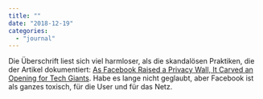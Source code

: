```yaml
---
title: ""
date: "2018-12-19"
categories: 
  - "journal"
---
```


Die Überschrift liest sich viel harmloser, als die skandalösen Praktiken, die der Artikel dokumentiert: [As Facebook Raised a Privacy Wall, It Carved an Opening for Tech Giants](https://nyti.ms/2GqnbC9). Habe es lange nicht geglaubt, aber Facebook ist als ganzes toxisch, für die User und für das Netz.
